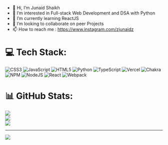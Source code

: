 - 👋 Hi, I’m Junaid Shaikh
- 👀 I’m interested in Full-stack Web Development and DSA with Python
- 🌱 I’m currently learning ReactJS
- 💞️ I’m looking to collaborate on peer Projects
- 📫 How to reach me : https://www.instagram.com/zjunaidz


# 💻 Tech Stack:
![CSS3](https://img.shields.io/badge/css3-%231572B6.svg?style=for-the-badge&logo=css3&logoColor=white) ![JavaScript](https://img.shields.io/badge/javascript-%23323330.svg?style=for-the-badge&logo=javascript&logoColor=%23F7DF1E) ![HTML5](https://img.shields.io/badge/html5-%23E34F26.svg?style=for-the-badge&logo=html5&logoColor=white) ![Python](https://img.shields.io/badge/python-3670A0?style=for-the-badge&logo=python&logoColor=ffdd54) ![TypeScript](https://img.shields.io/badge/typescript-%23007ACC.svg?style=for-the-badge&logo=typescript&logoColor=white) ![Vercel](https://img.shields.io/badge/vercel-%23000000.svg?style=for-the-badge&logo=vercel&logoColor=white) ![Chakra](https://img.shields.io/badge/chakra-%234ED1C5.svg?style=for-the-badge&logo=chakraui&logoColor=white) ![NPM](https://img.shields.io/badge/NPM-%23000000.svg?style=for-the-badge&logo=npm&logoColor=white) ![NodeJS](https://img.shields.io/badge/node.js-6DA55F?style=for-the-badge&logo=node.js&logoColor=white) ![React](https://img.shields.io/badge/react-%2320232a.svg?style=for-the-badge&logo=react&logoColor=%2361DAFB) ![Webpack](https://img.shields.io/badge/webpack-%238DD6F9.svg?style=for-the-badge&logo=webpack&logoColor=black)
# 📊 GitHub Stats:
![](https://github-readme-stats.vercel.app/api?username=zJUNAIDz&theme=dark&hide_border=false&include_all_commits=true&count_private=true)<br/>
![](https://github-readme-streak-stats.herokuapp.com/?user=zJUNAIDz&theme=dark&hide_border=false)<br/>
![](https://github-readme-stats.vercel.app/api/top-langs/?username=zJUNAIDz&theme=dark&hide_border=false&include_all_commits=true&count_private=true&layout=compact)

---
[![](https://visitcount.itsvg.in/api?id=zJUNAIDz&icon=0&color=0)](https://visitcount.itsvg.in)

<!-- Proudly created with GPRM ( https://gprm.itsvg.in ) -->
